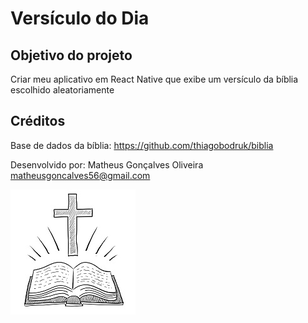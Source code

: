 # Versículo do Dia

## Objetivo do projeto
Criar meu aplicativo em React Native que exibe um versículo da bíblia escolhido aleatoriamente

## Créditos
Base de dados da bíblia:
https://github.com/thiagobodruk/biblia

Desenvolvido por: Matheus Gonçalves Oliveira <matheusgoncalves56@gmail.com>

![alt text](https://github.com/matheusgoncalves56/versiculoDoDia/blob/master/src/assets/logo.jpg)
